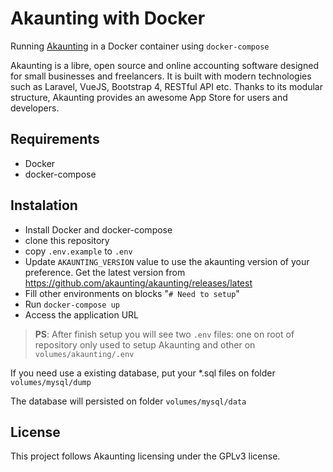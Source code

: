 # Akaunting with Docker

Running [Akaunting](https://github.com/akaunting/akaunting/) in a Docker container using `docker-compose`

Akaunting is a libre, open source and online accounting software designed for small businesses and freelancers. It is built with modern technologies such as Laravel, VueJS, Bootstrap 4, RESTful API etc. Thanks to its modular structure, Akaunting provides an awesome App Store for users and developers.

## Requirements

* Docker
* docker-compose

## Instalation

* Install Docker and docker-compose
* clone this repository
* copy `.env.example` to `.env`
* Update `AKAUNTING_VERSION` value to use the akaunting version of your preference. Get the latest version from https://github.com/akaunting/akaunting/releases/latest
* Fill other environments on blocks "`# Need to setup`"
* Run `docker-compose up`
* Access the application URL

> **PS**: After finish setup you will see two `.env` files: one on root of repository only used to setup Akaunting and other on `volumes/akaunting/.env`

If you need use a existing database, put your *.sql files on folder `volumes/mysql/dump`

The database will persisted on folder `volumes/mysql/data`

## License

This project follows Akaunting licensing under the GPLv3 license.

